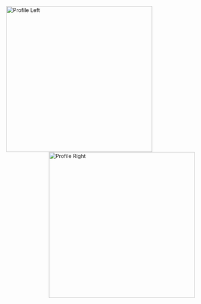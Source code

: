 <img align="left" width="390" src="https://raw.githubusercontent.com/Iseason2000/Iseason2000/main/profile-left.svg" alt="Profile Left"/> 
<img align="right" width="390" src="https://raw.githubusercontent.com/Iseason2000/Iseason2000/main/profile-right.svg" alt="Profile Right"/>

